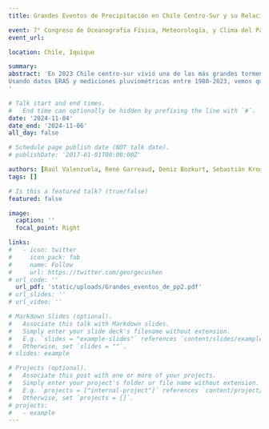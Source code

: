 ```yaml
---
title: Grandes Eventos de Precipitación en Chile Centro-Sur y su Relación con la Intensidad y Duración del Transporte de Vapor de Agua

event: 7° Congreso de Oceanografía Física, Meteorología, y Clima del Pacífico Sur Oriental
event_url: 

location: Chile, Iquique

summary: 
abstract: 'En 2023 Chile centro-sur vivió una de las más grandes tormentas de las últimas décadas. Múltiples inundaciones, en ocasiones de comunas enteras, además de cortes de camino y fallecimientos fueron producidos por un evento de precipitación observado entre el 22 y 25 de junio. Excediendo toda expectativa, un segundo evento de similar magnitud impactó nuevamente la zona centro-sur entre el 19 y 22 de agosto. En este trabajo caracterizamos climatológicamente estos eventos, examinando la magnitud en acumulación de precipitación a nivel de tormenta y su relación con el transporte de vapor de agua entre 1980 a 2023 a través de las siguientes preguntas: ¿cuántos eventos similares a los de 2023 con acumulación de 4 días se han observado con anterioridad? ¿cuán frecuente ocurren dos eventos similares dentro del periodo anual? ¿cómo se distribuye el gradiente orográfico de precipitación durante eventos extremos? ¿cómo escala la duración y magnitud del transporte integrado de vapor de agua en estos eventos? 
Usando datos ERA5 y mediciones pluviométricas entre 1980-2023, vemos que el evento del 22-25 de junio 2023 es comparable al del 19-22 de mayo de 2008. Estos dos eventos son los mayores en acumulación de 4 días con valores máximos hacia la cordillera cercanos a 600 mm. Destaca el hecho que solo el año 2023 muestra dos eventos de magnitud similar dentro del periodo anual. El gradiente orográfico de precipitación muestra que en la mayoría de las tormentas extremas de 4 días tiene un factor entre 2 y 4 de realce. Un ajuste de valor extremo (GEV) sobre la acumulación de 4 días máxima mensual indica que el periodo de retorno del evento de junio 2023 es de 100 años y que no hay una diferencia significativa en el ajuste considerando la tendencia global en aumento de temperatura. Por último, observamos que, considerando el 5% de meses con mayor precipitación de 4 días, los eventos desde el año 2000 muestran una tendencia a caracterizarse más por la duración que por la magnitud máxima del transporte de vapor. Estos resultados entregan una nueva perspectiva sobre la recurrencia de eventos extremos de precipitación en Chile centro-sur y abren la discusión sobre la necesidad de adaptar la actual escala de clasificación de Ríos Atmosféricos propuesto por Ralph et al. (2019) a la realidad nacional.
'

# Talk start and end times.
#   End time can optionally be hidden by prefixing the line with `#`.
date: '2024-11-04'
date_end: '2024-11-06'
all_day: false

# Schedule page publish date (NOT talk date).
# publishDate: '2017-01-01T00:00:00Z'

authors: [Raúl Valenzuela, René Garreaud, Deniz Bozkurt, Sebastián Krogh, Diego Campos y Lucía Scaff]
tags: []

# Is this a featured talk? (true/false)
featured: false

image:
  caption: ''
  focal_point: Right

links:
#   - icon: twitter
#     icon_pack: fab
#     name: Follow
#     url: https://twitter.com/georgecushen
# url_code: ''
  url_pdf: 'static/uploads/Grandes_eventos_de_pp2.pdf'
# url_slides: ''
# url_video: ''

# Markdown Slides (optional).
#   Associate this talk with Markdown slides.
#   Simply enter your slide deck's filename without extension.
#   E.g. `slides = "example-slides"` references `content/slides/example-slides.md`.
#   Otherwise, set `slides = ""`.
# slides: example

# Projects (optional).
#   Associate this post with one or more of your projects.
#   Simply enter your project's folder or file name without extension.
#   E.g. `projects = ["internal-project"]` references `content/project/deep-learning/index.md`.
#   Otherwise, set `projects = []`.
# projects:
#   - example
---
```



